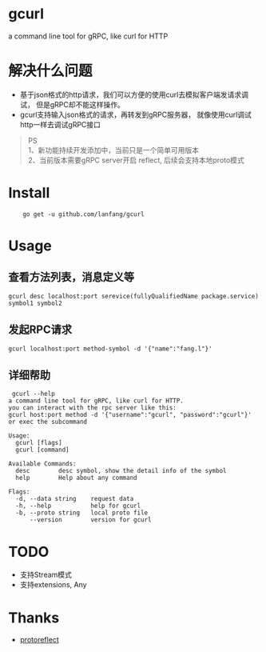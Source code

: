 # gcurl
a command line tool for gRPC, like curl for HTTP  
# 解决什么问题    
- 基于json格式的http请求，我们可以方便的使用curl去模拟客户端发请求调试， 但是gRPC却不能这样操作。
- gcurl支持输入json格式的请求，再转发到gRPC服务器， 就像使用curl调试http一样去调试gRPC接口

> PS  
> 1、新功能持续开发添加中，当前只是一个简单可用版本  
> 2、当前版本需要gRPC server开启 reflect, 后续会支持本地proto模式

# Install  
```shell
	go get -u github.com/lanfang/gcurl

```

# Usage
## 查看方法列表，消息定义等
```
gcurl desc localhost:port serevice(fullyQualifiedName package.service) symbol1 symbol2 
```

## 发起RPC请求
```
gcurl localhost:port method-symbol -d '{"name":"fang.l"}' 
```

## 详细帮助
```
 gcurl --help
a command line tool for gRPC, like curl for HTTP.
you can interact with the rpc server like this:
gcurl host:port method -d '{"username":"gcurl", "password":"gcurl"}' or exec the subcommand

Usage:
  gcurl [flags]
  gcurl [command]

Available Commands:
  desc        desc symbol, show the detail info of the symbol
  help        Help about any command

Flags:
  -d, --data string    request data
  -h, --help           help for gcurl
  -b, --proto string   local proto file
      --version        version for gcurl
```
# TODO
- 支持Stream模式  
- 支持extensions, Any


# Thanks 
- [protoreflect](https://github.com/jhump/protoreflect)
